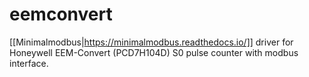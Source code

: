 # eemconvert
[[Minimalmodbus|https://minimalmodbus.readthedocs.io/]] driver for Honeywell EEM-Convert (PCD7H104D) S0 pulse counter with modbus interface.
